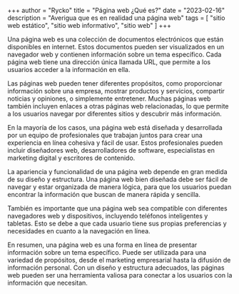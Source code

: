 +++
author = "Rycko"
title = "Página web ¿Qué es?"
date = "2023-02-16"
description = "Averigua que es en realidad una página web"
tags = [
    "sitio web estático",
    "sitio web informativo",
		"sitio web"
]
+++
<script async src="https://pagead2.googlesyndication.com/pagead/js/adsbygoogle.js?client=ca-pub-5337517241673026"
     crossorigin="anonymous"></script>
<!-- Anuncios en el blog de Rycko -->

<ins class="adsbygoogle"
     style="display:block"
     data-ad-client="ca-pub-5337517241673026"
     data-ad-slot="5359573623"
     data-ad-format="auto"
     data-full-width-responsive="true"></ins>

<script>
     (adsbygoogle = window.adsbygoogle || []).push({});
</script>
Una página web es una colección de documentos electrónicos que están disponibles en internet. Estos documentos pueden ser visualizados en un navegador web y contienen información sobre un tema específico. Cada página web tiene una dirección única llamada URL, que permite a los usuarios acceder a la información en ella.

Las páginas web pueden tener diferentes propósitos, como proporcionar información sobre una empresa, mostrar productos y servicios, compartir noticias y opiniones, o simplemente entretener. Muchas páginas web también incluyen enlaces a otras páginas web relacionadas, lo que permite a los usuarios navegar por diferentes sitios y descubrir más información.

En la mayoría de los casos, una página web está diseñada y desarrollada por un equipo de profesionales que trabajan juntos para crear una experiencia en línea cohesiva y fácil de usar. Estos profesionales pueden incluir diseñadores web, desarrolladores de software, especialistas en marketing digital y escritores de contenido.

La apariencia y funcionalidad de una página web depende en gran medida de su diseño y estructura. Una página web bien diseñada debe ser fácil de navegar y estar organizada de manera lógica, para que los usuarios puedan encontrar la información que buscan de manera rápida y sencilla.

También es importante que una página web sea compatible con diferentes navegadores web y dispositivos, incluyendo teléfonos inteligentes y tabletas. Esto se debe a que cada usuario tiene sus propias preferencias y necesidades en cuanto a la navegación en línea.

En resumen, una página web es una forma en línea de presentar información sobre un tema específico. Puede ser utilizada para una variedad de propósitos, desde el marketing empresarial hasta la difusión de información personal. Con un diseño y estructura adecuados, las páginas web pueden ser una herramienta valiosa para conectar a los usuarios con la información que necesitan.